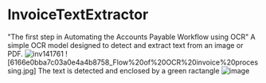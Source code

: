 # InvoiceTextExtractor
"The first step in Automating the Accounts Payable Workflow using OCR"
A simple OCR model designed to detect and extract text from an image or PDF.
![inv141761](https://github.com/thabonzimande/InvoiceTextExtractor/assets/131514260/95e4bdf1-b373-4db4-9851-54a1be25fd10) ![6166e0bba7c03a0e4a4b8758_Flow%20of%20OCR%20invoice%20processing.jpg]
The text is detected and enclosed by a green ractangle
![image](https://github.com/thabonzimande/InvoiceTextExtractor/assets/131514260/386bd43c-3102-4f4d-a58d-9c0d3e54b257)
